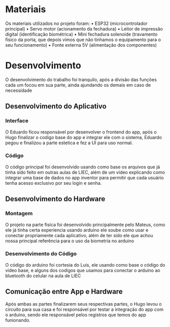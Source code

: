 
# Materiais

Os materiais utilizados no projeto foram:
    • ESP32 (microcontrolador principal)
    • Servo motor (acionamento da fechadura)
    • Leitor de impressão digital (identificação biométrica)
    • Mini fechadura solenoide (travamento físico da porta, que depois vimos que não tinhamos o equipamento para o seu funcionamento)
    • Fonte externa 5V (alimentação dos componentes)
    
# Desenvolvimento

O desenvolvimento do trabalho foi tranquilo, após a divisão das funções cada um focou em sua parte, ainda ajundando os demais em caso de necessídade 

## Desenvolvimento do Aplicativo

### Interface

O Eduardo ficou responsável por desenvolver o frontend do app, após o Hugo finalizar o codigo base do app e integrar ele com o sistema, Eduardo pegou e finalizou a parte estetica e fez a UI para uso normal.

### Código

O código principal foi desenvolvido usando como base os arquivos que já tinha sido feito em outras aulas de LIEC, além de um vídeo explicando como integrar uma base de dados no app inventor para permitir que cada usuário tenha acesso exclusivo por seu login e senha.

## Desenvolvimento do Hardware

### Montagem

O projeto na parte fisíca foi desenvolvido principalmente pelo Mateus, como ele já tinha certa experiencia usando arduino ele soube como usar e conectar propriamente cada aplicativo, além de ter sido ele que achou nossa principal referência para o uso da biometria no arduino

### Desenvolvimento do Código

O código do arduino foi cortesia do Luis, ele usando como base o código do video base, e alguns dos codigos que usamos para conectar o arduino ao bluetooth do celular na aula de LIEC

## Comunicação entre App e Hardware

Após ambas as partes finalizarem seus respectivas partes, o Hugo levou o circuito para sua casa e foi responsável por testar a integração do app com o arduino, sendo ele responsável pelos registros que temos do app funionando.
